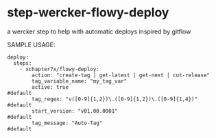 step-wercker-flowy-deploy
====================

a wercker step to help with automatic deploys inspired by gitflow


SAMPLE USAGE:

```
deploy:
  steps:
    - xchapter7x/flowy-deploy:
        action: "create-tag | get-latest | get-next | cut-release"
        tag_variable_name: "my_tag_var" 
        active: true                                              #default
        tag_regex: "v([0-9]{1,2})\.([0-9]{1,2})\.([0-9]{1,4})"    #default
        start_version: "v01.00.0001"                              #default
        tag_message: "Auto-Tag"                                   #default
```
